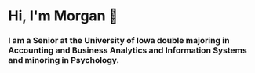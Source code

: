 # Hi, I'm Morgan 👋

### I am a Senior at the University of Iowa double majoring in Accounting and Business Analytics and Information Systems and minoring in Psychology. 


